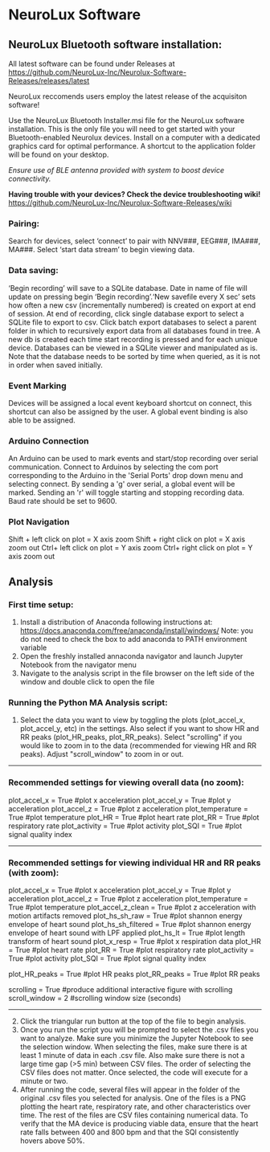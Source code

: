 # NeuroLux Software
## NeuroLux Bluetooth software installation:
All latest software can be found under Releases at https://github.com/NeuroLux-Inc/Neurolux-Software-Releases/releases/latest

NeuroLux reccomends users employ the latest release of the acquisiton software!

Use the NeuroLux Bluetooth Installer.msi file for the NeuroLux software installation. This is the only file you will need to get started with your Bluetooth-enabled Neurolux devices. Install on a computer with a dedicated graphics card for optimal performance. A shortcut to the application folder will be found on your desktop.

*Ensure use of BLE antenna provided with system to boost device connectivity.*

**Having trouble with your devices? Check the device troubleshooting wiki!** https://github.com/NeuroLux-Inc/Neurolux-Software-Releases/wiki

### Pairing:
Search for devices, select ‘connect’ to pair with NNV###, EEG###, IMA###, MA###. Select ‘start data stream’ to begin viewing data.

### Data saving:
‘Begin recording’ will save to a SQLite database. Date in name of file will update on pressing begin ‘Begin recording’.‘New savefile every X sec’ sets how often a new csv (incrementally numbered) is created on export at end of session. At end of recording, click single database export to select a SQLite file to export to csv. Click batch export databases to select a parent folder in which to recursively export data from all databases found in tree. A new db is created each time start recording is pressed and for each unique device. Databases can be viewed in a SQLite viewer and manipulated as is. Note that the database needs to be sorted by time when queried, as it is not in order when saved initially. 

### Event Marking
Devices will be assigned a local event keyboard shortcut on connect, this shortcut can also be assigned by the user. A global event binding is also able to be assigned.

### Arduino Connection
An Arduino can be used to mark events and start/stop recording over serial communication. Connect to Arduinos by selecting the com port corresponding to the Arduino in the 'Serial Ports' drop down menu and selecting connect. By sending a 'g' over serial, a global event will be marked. Sending an 'r' will toggle starting and stopping recording data. Baud rate should be set to 9600.

### Plot Navigation
Shift + left click on plot = X axis zoom
Shift + right click on plot = X axis zoom out
Ctrl+ left click on plot = Y axis zoom
Ctrl+ right click on plot = Y axis zoom out

## Analysis

### First time setup:
1. Install a distribution of Anaconda following instructions at: https://docs.anaconda.com/free/anaconda/install/windows/
   Note: you do not need to check the box to add anaconda to PATH environment variable
2. Open the freshly installed annaconda navigator and launch Jupyter Notebook from the navigator menu
3. Navigate to the analysis script in the file browser on the left side of the window and double click to open the file

### Running the Python MA Analysis script:
1. Select the data you want to view by toggling the plots (plot_accel_x, plot_accel_y, etc) in the settings. Also select if you want to show HR and RR peaks (plot_HR_peaks, plot_RR_peaks). Select "scrolling" if you would like to zoom in to the data (recommended for viewing HR and RR peaks). Adjust "scroll_window" to zoom in or out. 

-------------------------------------------------------------------------------------------------

### Recommended settings for viewing overall data (no zoom):
plot_accel_x = True                 #plot x acceleration
plot_accel_y = True                 #plot y acceleration
plot_accel_z = True                 #plot z acceleration
plot_temperature = True             #plot temperature
plot_HR = True                      #plot heart rate
plot_RR = True                      #plot respiratory rate
plot_activity = True                #plot activity
plot_SQI = True 		    #plot signal quality index

-------------------------------------------------------------------------------------------------

### Recommended settings for viewing individual HR and RR peaks (with zoom):
plot_accel_x = True                 #plot x acceleration
plot_accel_y = True                 #plot y acceleration
plot_accel_z = True                 #plot z acceleration
plot_temperature = True             #plot temperature
plot_accel_z_clean = True           #plot z acceleration with motion artifacts removed
plot_hs_sh_raw = True               #plot shannon energy envelope of heart sound
plot_hs_sh_filtered = True          #plot shannon energy envelope of heart sound with LPF applied
plot_hs_lt = True                   #plot length transform of heart sound
plot_x_resp = True                  #plot x respiration data
plot_HR = True                      #plot heart rate
plot_RR = True                      #plot respiratory rate
plot_activity = True                #plot activity
plot_SQI = True                     #plot signal quality index

plot_HR_peaks = True                #plot HR peaks
plot_RR_peaks = True                #plot RR peaks

scrolling = True                    #produce additional interactive figure with scrolling 
scroll_window = 2                   #scrolling window size (seconds)

-------------------------------------------------------------------------------------------------

2. Click the triangular run button at the top of the file to begin analysis. 
3. Once you run the script you will be prompted to select the .csv files you want to analyze. Make sure you minimize the Jupyter Notebook to see the selection window. When selecting the files, make sure there is at least 1 minute of data in each .csv file. Also make sure there is not a large time gap (>5 min) between CSV files. The order of selecting the CSV files does not matter. Once selected, the code will execute for a minute or two.
4. After running the code, several files will appear in the folder of the original .csv files you selected for analysis. One of the files is a PNG plotting the heart rate, respiratory rate, and other characteristics over time. The rest of the files are CSV files containing numerical data. To verify that the MA device is producing viable data, ensure that the heart rate falls between 400 and 800 bpm and that the SQI consistently hovers above 50%. 
